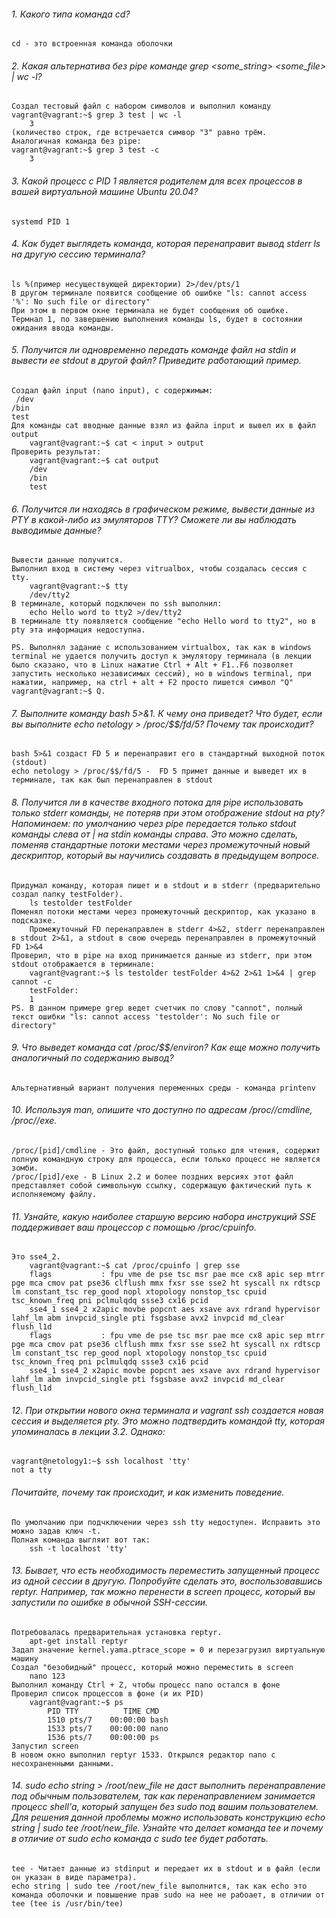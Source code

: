 ###### 1. Какого типа команда cd? 
    cd - это встроенная команда оболочки 

###### 2. Какая альтернатива без pipe команде grep <some_string> <some_file> | wc -l? 
    Создал тестовый файл с набором символов и выполнил команду
    vagrant@vagrant:~$ grep 3 test | wc -l
        3
    (количество строк, где встречается симвор "3" равно трём.
    Аналогичная команда без pipe:
    vagrant@vagrant:~$ grep 3 test -c
        3

###### 3. Какой процесс с PID 1 является родителем для всех процессов в вашей виртуальной машине Ubuntu 20.04?
    systemd PID 1
###### 4. Как будет выглядеть команда, которая перенаправит вывод stderr ls на другую сессию терминала?
    ls %(пример несуществующей директории) 2>/dev/pts/1
    В другом терминале появится сообщение об ошибке "ls: cannot access '%': No such file or directory"
    При этом в первом окне терминала не будет сообщения об ошибке.
    Термнал 1, по завершению выполнения команды ls, будет в состоянии ожидания ввода команды. 
###### 5. Получится ли одновременно передать команде файл на stdin и вывести ее stdout в другой файл? Приведите работающий пример.
    Создал файл input (nano input), с содержимым:
     /dev
    /bin
    test
    Для команды cat вводные данные взял из файла input и вывел их в файл output
        vagrant@vagrant:~$ cat < input > output
    Проверить результат: 
        vagrant@vagrant:~$ cat output
        /dev
        /bin
        test
###### 6. Получится ли находясь в графическом режиме, вывести данные из PTY в какой-либо из эмуляторов TTY? Сможете ли вы наблюдать выводимые данные?
    Вывести данные получится. 
    Выполнил вход в систему через vitrualbox, чтобы создалась сессия с tty. 
        vagrant@vagrant:~$ tty
        /dev/tty2
    В терминале, который подключен по ssh выполнил:
        echo Hello word to tty2 >/dev/tty2
    В терминале tty появляется сообщение "echo Hello word to tty2", но в pty эта информация недоступна.
    
    PS. Выполнял задание с использованием virtualbox, так как в windows terminal не удается получить доступ к эмулятору терминала (в лекции было сказано, что в Linux нажатие Ctrl + Alt + F1..F6 позволяет запустить несколько независимых сессий), но в windows terminal, при нажатии, например, на ctrl + alt + F2 просто пишется символ "Q"  vagrant@vagrant:~$ Q.
    
###### 7. Выполните команду bash 5>&1. К чему она приведет? Что будет, если вы выполните echo netology > /proc/$$/fd/5? Почему так происходит?
    bash 5>&1 создаст FD 5 и перенаправит его в стандартный выходной поток (stdout)
    echo netology > /proc/$$/fd/5 -  FD 5 примет данные и выведет их в терминале, так как был перенаправлен в stdout

###### 8. Получится ли в качестве входного потока для pipe использовать только stderr команды, не потеряв при этом отображение stdout на pty? Напоминаем: по умолчанию через pipe передается только stdout команды слева от | на stdin команды справа. Это можно сделать, поменяв стандартные потоки местами через промежуточный новый дескриптор, который вы научились создавать в предыдущем вопросе.
    Придумал команду, которая пишет и в stdout и в stderr (предварительно создал папку testFolder).
        ls testolder testFolder
    Поменял потоки местами через промежуточный дескриптор, как указано в подсказке. 
        Промежуточный FD перенаправлен в stderr 4>&2, stderr перенаправлен в stdout 2>&1, а stdout в свою очередь перенаправлен в промежуточный FD 1>&4
    Проверил, что в pipe на вход принимается данные из stderr, при этом stdout отображается в терминале:
        vagrant@vagrant:~$ ls testolder testFolder 4>&2 2>&1 1>&4 | grep cannot -c 
        testFolder:
        1
    PS. В данном примере grep ведет счетчик по слову "cannot", полный текст ошибки "ls: cannot access 'testolder': No such file or directory" 
    
###### 9. Что выведет команда cat /proc/$$/environ? Как еще можно получить аналогичный по содержанию вывод?
    Альтернативный вариант получения переменных среды - команда printenv

###### 10. Используя man, опишите что доступно по адресам /proc/<PID>/cmdline, /proc/<PID>/exe.
    /proc/[pid]/cmdline - Это файл, доступный только для чтения, содержит полную командную строку для процесса, если только процесс не является зомби.
    /proc/[pid]/exe - В Linux 2.2 и более поздних версиях этот файл представляет собой символьную ссылку, содержащую фактический путь к исполняемому файлу.

###### 11. Узнайте, какую наиболее старшую версию набора инструкций SSE поддерживает ваш процессор с помощью /proc/cpuinfo.
    Это sse4_2.
        vagrant@vagrant:~$ cat /proc/cpuinfo | grep sse
        flags           : fpu vme de pse tsc msr pae mce cx8 apic sep mtrr pge mca cmov pat pse36 clflush mmx fxsr sse sse2 ht syscall nx rdtscp lm constant_tsc rep_good nopl xtopology nonstop_tsc cpuid tsc_known_freq pni pclmulqdq ssse3 cx16 pcid
        sse4_1 sse4_2 x2apic movbe popcnt aes xsave avx rdrand hypervisor lahf_lm abm invpcid_single pti fsgsbase avx2 invpcid md_clear flush_l1d
        flags           : fpu vme de pse tsc msr pae mce cx8 apic sep mtrr pge mca cmov pat pse36 clflush mmx fxsr sse sse2 ht syscall nx rdtscp lm constant_tsc rep_good nopl xtopology nonstop_tsc cpuid tsc_known_freq pni pclmulqdq ssse3 cx16 pcid
        sse4_1 sse4_2 x2apic movbe popcnt aes xsave avx rdrand hypervisor lahf_lm abm invpcid_single pti fsgsbase avx2 invpcid md_clear flush_l1d

###### 12. При открытии нового окна терминала и vagrant ssh создается новая сессия и выделяется pty. Это можно подтвердить командой tty, которая упоминалась в лекции 3.2. Однако:
    vagrant@netology1:~$ ssh localhost 'tty'
    not a tty
###### Почитайте, почему так происходит, и как изменить поведение.
    По умолчанию при подчключении через ssh tty недоступен. Исправить это можно задав ключ -t. 
    Полная команда выгляит вот так:
        ssh -t localhost 'tty'
###### 13. Бывает, что есть необходимость переместить запущенный процесс из одной сессии в другую. Попробуйте сделать это, воспользовавшись reptyr. Например, так можно перенести в screen процесс, который вы запустили по ошибке в обычной SSH-сессии.
    Потребовалась предварительная установка reptyr.
        apt-get install reptyr
    Задал значение kernel.yama.ptrace_scope = 0 и перезагрузил виртуальную машину
    Создал "безобидный" процесс, который можно переместить в screen
        nano 123
    Выполнил команду Ctrl + Z, чтобы процесс nano остался в фоне
    Проверил список процессов в фоне (и их PID)
        vagrant@vagrant:~$ ps
            PID TTY          TIME CMD
            1510 pts/7    00:00:00 bash
            1533 pts/7    00:00:00 nano
            1536 pts/7    00:00:00 ps
    Запустил screen
    В новом окно выполнил reptyr 1533. Открылся редактор nano с несохраненными данными. 
    
    
###### 14. sudo echo string > /root/new_file не даст выполнить перенаправление под обычным пользователем, так как перенаправлением занимается процесс shell'а, который запущен без sudo под вашим пользователем. Для решения данной проблемы можно использовать конструкцию echo string | sudo tee /root/new_file. Узнайте что делает команда tee и почему в отличие от sudo echo команда с sudo tee будет работать.
    tee - Читает данные из stdinput и передает их в stdout и в файл (если он указан в виде параметра).
    echo string | sudo tee /root/new_file выполнится, так как echo это команда оболочки и повышение прав sudo на нее не рабоает, в отличии от tee (tee is /usr/bin/tee)





